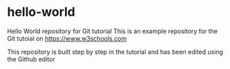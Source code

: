 # hello-world
Hello World repository for Git tutorial
This is an example repository for the Git tutoial on https://www.w3schools.com

This repository is built step by step in the tutorial and has been edited using the Github editor
